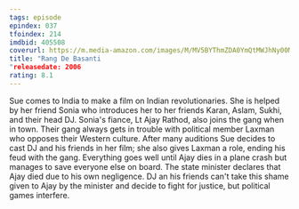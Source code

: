 ```yaml
---
tags: episode
epindex: 037
tfoindex: 214
imdbid: 405508
coverurl: https://m.media-amazon.com/images/M/MV5BYThmZDA0YmQtMWJhNy00MDQwLTk0Y2YtMDhmZTE5ZjhlNjliXkEyXkFqcGdeQXVyODE5NzE3OTE@._V1_SY300_CR2,0,202,300_.jpg
title: "Rang De Basanti
"releasedate: 2006
rating: 8.1
---
```


Sue comes to India to make a film on Indian revolutionaries. She is helped by her friend Sonia who introduces her to her friends Karan, Aslam, Sukhi, and their head DJ. Sonia's fiance, Lt Ajay Rathod, also joins the gang when in town. Their gang always gets in trouble with political member Laxman who opposes their Western culture. After many auditions Sue decides to cast DJ and his friends in her film; she also gives Laxman a role, ending his feud with the gang. Everything goes well until Ajay dies in a plane crash but manages to save everyone else on board. The state minister declares that Ajay died due to his own negligence. DJ an his friends can't take this shame given to Ajay by the minister and decide to fight for justice, but political games interfere.